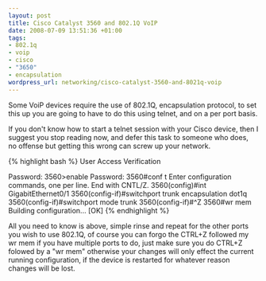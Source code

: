 ```yaml
--- 
layout: post
title: Cisco Catalyst 3560 and 802.1Q VoIP
date: 2008-07-09 13:51:36 +01:00
tags: 
- 802.1q
- voip
- cisco
- "3650"
- encapsulation
wordpress_url: networking/cisco-catalyst-3560-and-8021q-voip
---
```

Some VoiP devices require the use of 802.1Q, encapsulation protocol, to set this up you are going to have to do this using telnet, and on a per port basis.

If you don't know how to start a telnet session with your Cisco device, then I suggest you stop reading now, and defer this task to someone who does, no offense but getting this wrong can screw up your network.

{% highlight bash %}
User Access Verification

Password:
3560>enable
Password:
3560#conf t
Enter configuration commands, one per line.  End with CNTL/Z.
3560(config)#int GigabitEthernet0/1
3560(config-if)#switchport trunk encapsulation dot1q
3560(config-if)#switchport mode trunk
3560(config-if)#^Z
3560#wr mem
Building configuration...
[OK]
{% endhighlight %}

All you need to know is above, simple rinse and repeat for the other ports you wish to use 802.1Q, of course you can forgo the CTRL+Z followed my wr mem if you have multiple ports to do, just make sure you do CTRL+Z folowed by a "wr mem" otherwise your changes will only effect the current running configuration, if the device is restarted for whatever reason changes will be lost.
